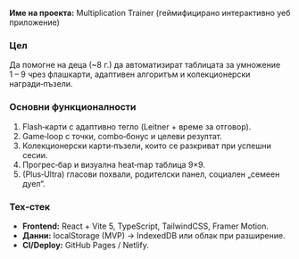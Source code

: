 **Име на проекта:** Multiplication Trainer (геймифицирано интерактивно уеб приложение)

### Цел
Да помогне на деца (~8 г.) да автоматизират таблицата за умножение 1 – 9 чрез флашкарти, адаптивен алгоритъм и колекционерски награди‑пъзели.

### Основни функционалности
1. Flash‑карти с адаптивно тегло (Leitner + време за отговор).
2. Game‑loop с точки, combo‑бонус и целеви резултат.
3. Колекционерски карти‑пъзели, които се разкриват при успешни сесии.
4. Прогрес‑бар и визуална heat‑map таблица 9×9.
5. (Plus‑Ultra) гласови похвали, родителски панел, социален „семеен дуел“.

### Тех‑стек
* **Frontend:** React + Vite 5, TypeScript, TailwindCSS, Framer Motion.
* **Данни:** localStorage (MVP) → IndexedDB или облак при разширение.
* **CI/Deploy:** GitHub Pages / Netlify.
